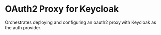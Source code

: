 # OAuth2 Proxy for Keycloak

Orchestrates deploying and configuring an oauth2 proxy with Keycloak as the auth provider.  

